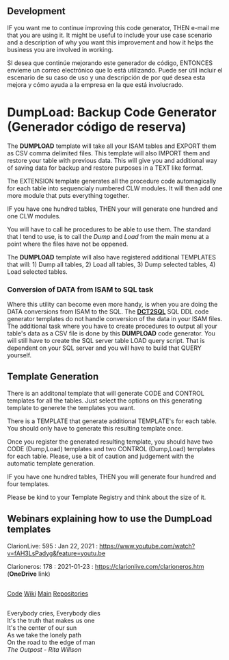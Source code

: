 ## Development
IF you want me to continue improving this code generator, THEN e-mail me that you are using it. 
 It might be useful to include your use case scenario and a description of why you want this 
 improvement and how it helps the business you are involved in working.

SI desea que continúe mejorando este generador de código, ENTONCES envíeme un correo electrónico que lo está utilizando. 
 Puede ser útil incluir el escenario de su caso de uso y una descripción de por qué desea esta mejora
 y cómo ayuda a la empresa en la que está involucrado.
 
# DumpLoad: Backup Code Generator (Generador código de reserva)

The **DUMPLOAD** template will take all your ISAM tables and EXPORT them as CSV comma delimited files.
 This template will also IMPORT them and restore your table with previous data. This will give you
 and additional way of saving data for backup and restore purposes in a TEXT like format.

The EXTENSION template generates all the procedure code automagically for each table into sequencialy numbered CLW modules.
 It will then add one more module that puts everything together.

IF you have one hundred tables, THEN your will generate one hundred and one CLW modules.
 
You will have to call he procedures to be able to use them.  The standard that I tend to use, is to call the _Dump_ and _Load_ from the main menu at a point where the files have not be oppened.

The **DUMPLOAD** template will also have registered additional TEMPLATES that will: 1) Dump all tables, 2) Load all tables, 3) Dump selected tables, 4) Load selected tables.

### Conversion of DATA from ISAM to SQL task
Where this utility can become even more handy, is when you are doing the DATA conversions from ISAM to the SQL.
 The [**DCT2SQL**](https://github.com/RobertArtigas/DCT2SQL) SQL DDL code generator templates do not handle conversion of the data in your ISAM files.
 The additional task where you have to create procedures to output all your table's data as a CSV file is done by this **DUMPLOAD** code generator.
 You will still have to create the SQL server table LOAD query script. That is dependent on your SQL
 server and you will have to build that QUERY yourself.

## Template Generation 
There is an additonal template that will generate CODE and CONTROL templates for all the tables. 
 Just select the options on this generating template to generete the templates you want.


There is a TEMPLATE that generate additional TEMPLATE's for each table. You should only have to generate this resulting template once.

Once you register the generated resulting template, you should have two CODE (Dump,Load) templates and two CONTROL (Dump,Load) templates for each table.
 Please, use a bit of caution and judgement with the automatic template generation. 
 
IF you have one hundred tables, THEN you will generate four hundred and four templates.

Please be kind to your Template Registry and think about the size of it.

## Webinars explaining how to use the DumpLoad templates

ClarionLive: 595 : Jan 22, 2021 : https://www.youtube.com/watch?v=fAH3LsPadyg&feature=youtu.be

Clarioneros: 178 : 2021-01-23 : https://clarionlive.com/clarioneros.htm (**OneDrive** link)


##


[Code](https://github.com/RobertArtigas/DumpLoad) 
[Wiki](https://github.com/RobertArtigas/DumpLoad/wiki) 
[Main](https://github.com/RobertArtigas) 
[Repositories](https://github.com/RobertArtigas?tab=repositories)

 ##
Everybody cries, Everybody dies <br/>
It's the truth that makes us one <br/>
It's the center of our sun <br/>
As we take the lonely path <br/>
On the road to the edge of man <br/>
_The Outpost - Rita Willson_
